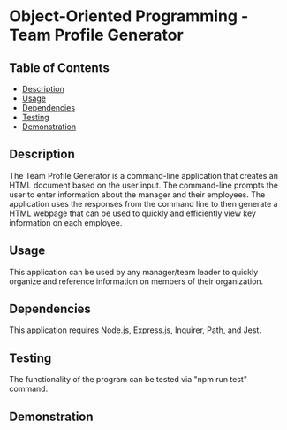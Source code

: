 # Object-Oriented Programming - Team Profile Generator

## Table of Contents
- [Description](#description)
- [Usage](#usage)
- [Dependencies](#dependencies)
- [Testing](#testing)
- [Demonstration](#demonstration)

## Description
The Team Profile Generator is a command-line application that creates an HTML document based on the user input. The command-line prompts the user to enter information about the manager and their employees. The application uses the responses from the command line to then generate a HTML webpage that can be used to quickly and efficiently view key information on each employee.

## Usage
This application can be used by any manager/team leader to quickly organize and reference information on members of their organization.

## Dependencies
This application requires Node.js, Express.js, Inquirer, Path, and Jest.

## Testing
The functionality of the program can be tested via "npm run test" command.

## Demonstration
